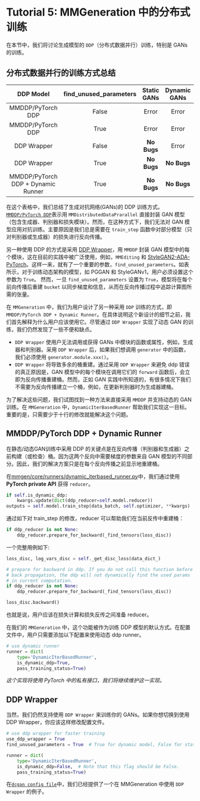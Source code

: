 # Tutorial 5: MMGeneration 中的分布式训练

在本节中，我们将讨论生成模型的 `DDP`（分布式数据并行）训练，特别是 GANs 的训练。

## 分布式数据并行的训练方式总结

|             DDP Model              | find_unused_parameters | Static GANs | Dynamic GANs |
| :--------------------------------: | :--------------------: | :---------: | :----------: |
|         MMDDP/PyTorch DDP          |         False          |    Error    |    Error     |
|         MMDDP/PyTorch DDP          |          True          |    Error    |    Error     |
|            DDP Wrapper             |         False          | **No Bugs** |    Error     |
|            DDP Wrapper             |          True          | **No Bugs** | **No Bugs**  |
| MMDDP/PyTorch DDP + Dynamic Runner |          True          | **No Bugs** | **No Bugs**  |

在这个表格中，我们总结了生成对抗网络(GANs)的 DDP 训练方式。[`MMDDP/PyTorch DDP`](https://github.com/open-mmlab/mmcv/blob/master/mmcv/parallel/distributed.py)表示用 `MMDistributedDataPrarallel` 直接封装 GAN 模型（包含生成器、判别器和损失模块）。然而，在这种方式下，我们无法对 GAN 模型应用对抗训练。主要原因是我们总是需要在 `train_step` 函数中对部分模型（只对判别器或生成器）的损失进行反向传播。

另一种使用 DDP 的方式是采用 [DDP Wrapper](https://github.com/open-mmlab/mmgeneration/tree/master/mmgen/core/ddp_wrapper.py)，用 `MMDDP` 封装 GAN 模型中的每个模块，这在目前的实践中被广泛使用，例如，`MMEditing` 和 [StyleGAN2-ADA-PyTorch](https://github.com/NVlabs/stylegan2-ada-pytorch)。这样一来，就有了一个重要的参数，`find_unused_parameters`。如表所示，对于训练动态架构的模型，如 PGGAN 和 StyleGANv1，用户必须设置这个参数为 `True`。 然而，一旦 `find_unused_parameters` 设置为 `True`，模型将在每个前向传播后重建 `bucket` 以同步梯度和信息，从而在反向传播过程中追踪计算图所需的张量。

在 `MMGeneration` 中，我们为用户设计了另一种采用 `DDP` 训练的方式，即 `MMDDP/PyTorch DDP + Dynamic Runner`。在具体说明这个新设计的细节之前，我们首先解释为什么用户应该使用它。尽管通过 `DDP Wrapper` 实现了动态 GAN 的训练，我们仍然发现了一些不便和缺点。

- `DDP Wrapper` 使用户无法调用或获得 GANs 中模块的函数或属性，例如，生成器和判别器。采用 `DDP Wrapper` 后，如果我们想调用 `generator` 中的函数，我们必须使用 `generator.module.xxx()`。
- `DDP Wrapper` 将导致多余的桶重建。通过采用 `DDP Wrapper` 来避免 ddp 错误的真正原因是，GAN 模型中的每个模块在调用它们的 `forward` 函数后，会立即为反向传播重建桶。然而，正如 GAN 实践中所知道的，有很多情况下我们不需要为反向传播建立一个桶，例如，在更新判别器时为生成器建桶。

为了解决这些问题，我们试图找到一种方法来直接采用 `MMDDP` 并支持动态的 GAN 训练。在 `MMGeneration` 中，`DynamicIterBasedRunner` 帮助我们实现这一目标。重要的是，只需要少于十行的修改就能解决这个问题。

## MMDDP/PyTorch DDP + Dynamic Runner

在静态/动态GAN训练中采用 DDP 的关键点是在反向传播（判别器和生成器）之前构建（或检查）桶。因为这两个反向中需要梯度的参数来自 GAN 模型的不同部分。因此，我们的解决方案只是在每个反向传播之前显示地重建桶。

在[mmgen/core/runners/dynamic_iterbased_runner.py](https://github.com/open-mmlab/mmgeneration/tree/master/mmgen/core/runners/dynamic_iterbased_runner.py)中，我们通过使用 **PyTorch private API** 获得 `reducer`。

```python
if self.is_dynamic_ddp:
    kwargs.update(dict(ddp_reducer=self.model.reducer))
outputs = self.model.train_step(data_batch, self.optimizer, **kwargs)
```

通过如下对 train_step 的修改，reducer 可以帮助我们在当前反传中重建桶：
```python
if ddp_reducer is not None:
    ddp_reducer.prepare_for_backward(_find_tensors(loss_disc))
```

一个完整用例如下:

```python
loss_disc, log_vars_disc = self._get_disc_loss(data_dict_)

# prepare for backward in ddp. If you do not call this function before
# back propagation, the ddp will not dynamically find the used params
# in current computation.
if ddp_reducer is not None:
    ddp_reducer.prepare_for_backward(_find_tensors(loss_disc))

loss_disc.backward()
```
也就是说，用户应该在损失计算和损失反传之间准备 reducer。

在我们的 `MMGeneration` 中，这个功能被作为训练 DDP 模型的默认方式。在配置文件中，用户只需要添加以下配置来使用动态 ddp runner。

```python
# use dynamic runner
runner = dict(
    type='DynamicIterBasedRunner',
    is_dynamic_ddp=True,
    pass_training_status=True)
```

*这个实现将使用 PyTorch 中的私有接口，我们将继续维护这一实现。*



## DDP Wrapper

当然，我们仍然支持使用 `DDP Wrapper` 来训练你的 GANs。如果你想切换到使用 DDP Wrapper，你应该这样修改配置文件。

```python
# use ddp wrapper for faster training
use_ddp_wrapper = True
find_unused_parameters = True  # True for dynamic model, False for static model

runner = dict(
    type='DynamicIterBasedRunner',
    is_dynamic_ddp=False,  # Note that this flag should be False.
    pass_training_status=True)
```

在[`dcgan config file`](https://github.com/open-mmlab/mmgeneration/tree/master/configs/dcgan/dcgan_celeba-cropped_64_b128x1_300k.py)中，我们已经提供了一个在 MMGeneration 中使用 `DDP Wrapper` 的例子。
